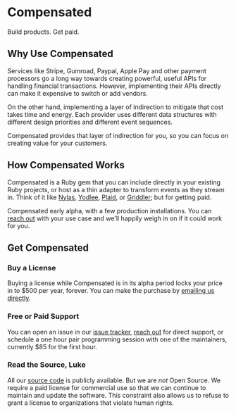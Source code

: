# Compensated

Build products. Get paid.

## Why Use Compensated

Services like Stripe, Gumroad, Paypal, Apple Pay and other payment processors go a long way towards creating powerful, useful APIs for handling financial transactions.
However, implementing their APIs directly can make it expensive to switch or add vendors.

On the other hand, implementing a layer of indirection to mitigate that cost takes time and energy. Each provider uses different data structures with different design priorities and different event sequences.

Compensated provides that layer of indirection for you, so you can focus on creating value for your customers.

## How Compensated Works

Compensated is a Ruby gem that you can include directly in your existing Ruby projects, or host as a thin adapter to transform events as they stream in. Think of it like [Nylas](https://www.nylas.com/), [Yodlee](https://www.yodlee.com/), [Plaid](https://plaid.com/), or [Griddler](https://github.com/thoughtbot/griddler); but for getting paid.

Compensated early alpha, with a few production installations. You can [reach out][contact-email] with your use case and we'll happily weigh in on if it could work for you.

## Get Compensated

### Buy a License

Buying a license while Compensated is in its alpha period locks your price in to $500 per year, forever. You can make the purchase by [emailing us directly][contact-email].

### Free or Paid Support

You can open an issue in our [issue tracker][issue-tracker], [reach out][contact-email] for direct support, or schedule a one hour pair programming session with one of the maintainers, currently $85 for the first hour.

### Read the Source, Luke

All our [source code][source-code] is publicly available. But we are _not_ Open Source.
We require a paid license for commercial use so that we can continue to maintain and update the software.
This constraint also allows us to refuse to grant a license to organizations that violate human rights.

[issue-tracker]: https://github.com/zinc-collective/compensated/issues
[contact-email]: mailto:info+compensated@zinc.coop
[source-code]: https://github.com/zinc-collective/compensated